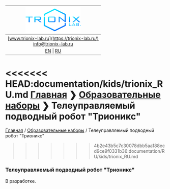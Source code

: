 
| ![logo](/logo_nav.png) |
| :---: |
| [www.trionix-lab.ru](https://trionix-lab.ru/) <br/> [info@trionix-lab.ru](mailto:info@trionix-lab.ru) |
| [EN](/README.md) \| [RU](/README_RU.md) |

<<<<<<< HEAD:documentation/kids/trionix_RU.md
[Главная](/README_RU.md) ❯ [Образовательные наборы](/documentation/kids/kids_RU.md) ❯ Телеуправляемый подводный робот "Трионикс"
=======
[Главная](/README_RU.md) / [Образовательные наборы](/documentation/RU/kids/kids_RU.md) / Телеуправляемый подводный робот "Трионикс"
>>>>>>> 4b2e43b5c7c30078dbb5aa188ecd9ce9f0331b36:documentation/RU/kids/trionix_RU.md

### Телеуправляемый подводный робот "Трионикс"
В разработке.